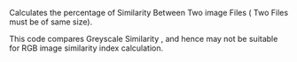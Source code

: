 Calculates the percentage of Similarity Between Two image Files ( Two Files must be of same size).

This code compares Greyscale Similarity , and hence may not be suitable for RGB image similarity index calculation.
